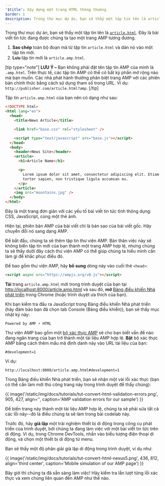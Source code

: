 ```yaml
---
'$title': Xây dựng một trang HTML thông thường
$order: 1
description: Trong thư mục dự án, bạn sẽ thấy một tập tin tên là article.html. Đây là bài viết tin tức đang được chúng ta tạo một trang AMP tương đương...
---
```


Trong thư mục dự án, bạn sẽ thấy một tập tin tên là [`article.html`](https://github.com/googlecodelabs/accelerated-mobile-pages-foundations/blob/master/article.html). Đây là bài viết tin tức đang được chúng ta tạo một trang AMP tương đương.

1. **Sao chép** toàn bộ đoạn mã từ tập tin `article.html` và dán nó vào một tập tin mới.
2. **Lưu** tập tin mới là `article.amp.html`.

[tip type="note"] **LƯU Ý –** Bạn không phải đặt tên tập tin AMP của mình là `.amp.html`. Trên thực tế, các tập tin AMP có thể có bất kỳ phần mở rộng nào mà bạn muốn. Các nhà phát hành thường phân biệt trang AMP với các phiên bản chính thức bằng cách sử dụng tham số trong URL. Ví dụ: `http://publisher.com/article.html?amp`. [/tip]

Tập tin `article.amp.html` của bạn nên có dạng như sau:

```html
<!DOCTYPE html>
<html lang="en">
  <head>
    <title>News Article</title>

    <link href="base.css" rel="stylesheet" />

    <script type="text/javascript" src="base.js"></script>
  </head>
  <body>
    <header>News Site</header>
    <article>
      <h1>Article Name</h1>

      <p>
        Lorem ipsum dolor sit amet, consectetur adipiscing elit. Etiam egestas
        tortor sapien, non tristique ligula accumsan eu.
      </p>
    </article>
    <img src="mountains.jpg" />
  </body>
</html>
```

Đây là một trang đơn giản với các yếu tố bài viết tin tức tĩnh thông dụng: CSS, JavaScript, cùng một thẻ ảnh.

Hiện tại, phiên bản AMP của bài viết chỉ là bản sao của bài viết gốc. Hãy chuyển đổi nó sang dạng AMP.

Để bắt đầu, chúng ta sẽ thêm tập tin thư viện AMP. Bản thân việc này sẽ không biến tập tin mới của bạn thành một trang AMP hợp lệ, nhưng chúng ta sẽ thấy dưới đây cách thư viện AMP có thể giúp chúng ta hiểu mình cần làm gì để khắc phục điều đó.

Để bao gồm thư viện AMP, hãy **bổ sung** dòng này vào cuối thẻ `<head>`:

```html
<script async src="https://ampjs.org/v0.js"></script>
```

**Tải** trang `article.amp.html` mới trong trình duyệt của bạn tại [http://localhost:8000/article.amp.html](http://localhost:8000/article.amp.html) và sau đó, **mở** [Bảng điều khiển Nhà phát triển](https://developer.chrome.com/devtools/docs/console) trong Chrome (hoặc trình duyệt ưa thích của bạn).

Khi bạn kiểm tra đầu ra JavaScript trong Bảng điều khiển Nhà phát triển (hãy đảm bảo bạn đã chọn tab Console (Bảng điều khiển)), bạn sẽ thấy mục nhật ký này:

```text
Powered by AMP ⚡ HTML
```

Thư viện AMP bao gồm một [bộ xác thực AMP](../../../../documentation/guides-and-tutorials/learn/validation-workflow/validate_amp.md) sẽ cho bạn biết vấn đề nào đang ngăn trang của bạn trở thành một tài liệu AMP hợp lệ. **Bật** bộ xác thực AMP bằng cách thêm mẩu mã định danh này vào URL tài liệu của bạn:

```text
#development=1
```

Ví dụ:

```text
http://localhost:8000/article.amp.html#development=1
```

Trong Bảng điều khiển Nhà phát triển, bạn sẽ nhận một vài lỗi xác thực (bạn có thể cần làm mới thủ công trang này trong trình duyệt để thấy chúng):

{{ image('/static/img/docs/tutorials/tut-convert-html-validation-errors.png', 905, 427, align='', caption='AMP validation errors for our sample') }}

Để biến trang này thành một tài liệu AMP hợp lệ, chúng ta sẽ phải sửa tất cả các lỗi này--đó là điều chúng ta sẽ làm trong bài codelab này.

Trước đó, hãy **giả lập** một trải nghiệm thiết bị di động trong công cụ phát triển của trình duyệt, bởi chúng ta đang làm việc với một bài viết tin tức trên di động. Ví dụ, trong Chrome DevTools, nhấn vào biểu tượng điện thoại di động, và chọn một thiết bị di động từ menu.

Bạn sẽ thấy một độ phân giải giả lập di động trong trình duyệt, ví dụ như:

{{ image('/static/img/docs/tutorials/tut-convert-html-nexus5.png', 436, 812, align='third center', caption='Mobile simulation of our AMP page') }}

Bây giờ thì chúng ta đã sẵn sàng làm việc! Hãy kiểm tra lần lượt từng lỗi xác thực và xem chúng liên quan đến AMP như thế nào.
